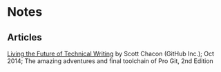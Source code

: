# Notes

## Articles

[Living the Future of Technical Writing](https://medium.com/@chacon/living-the-future-of-technical-writing-2f368bd0a272) by Scott Chacon (GitHub Inc.); Oct 2014;
The amazing adventures and final toolchain of Pro Git, 2nd Edition

